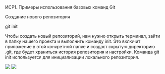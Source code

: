 ИСР1. Примеры использования базовых команд Git

Создание нового репозитория

git init

Чтобы создать новый репозиторий, нам нужно открыть терминал, зайти в папку нашего проекта и выполнить команду init. Это включит приложение в этой конкретной папке и создаст скрытую директорию .git, где будет храниться история репозитория и настройки.
Команда git init используется для инициализации локального репозитория.

<img src="https://b.radikal.ru/b38/2112/34/89b9e5b164e1.jpg" />

<img src="https://b.radikal.ru/b38/2112/34/89b9e5b164e1.jpg" />

